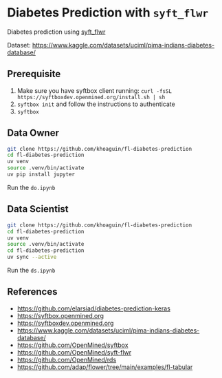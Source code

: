 # Diabetes Prediction with `syft_flwr`

Diabetes prediction using [syft_flwr](https://github.com/OpenMined/syft-flwr)

Dataset: https://www.kaggle.com/datasets/uciml/pima-indians-diabetes-database/

## Prerequisite
1. Make sure you have syftbox client running: `curl -fsSL https://syftboxdev.openmined.org/install.sh | sh`
2. `syftbox init` and follow the instructions to authenticate
3. `syftbox`

## Data Owner
```bash
git clone https://github.com/khoaguin/fl-diabetes-prediction
cd fl-diabetes-prediction
uv venv
source .venv/bin/activate
uv pip install jupyter
```
Run the `do.ipynb`

## Data Scientist

```bash
git clone https://github.com/khoaguin/fl-diabetes-prediction
cd fl-diabetes-prediction
uv venv
source .venv/bin/activate
cd fl-diabetes-prediction
uv sync --active
```

Run the `ds.ipynb`

## References
- https://github.com/elarsiad/diabetes-prediction-keras
- https://syftbox.openmined.org
- https://syftboxdev.openmined.org
- https://www.kaggle.com/datasets/uciml/pima-indians-diabetes-database/
- https://github.com/OpenMined/syftbox
- https://github.com/OpenMined/syft-flwr
- https://github.com/OpenMined/rds
- https://github.com/adap/flower/tree/main/examples/fl-tabular
